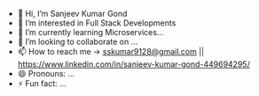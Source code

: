 - 👋 Hi, I’m Sanjeev Kumar Gond
- 👀 I’m interested in Full Stack Developments
- 🌱 I’m currently learning  Microservices...
- 💞️ I’m looking to collaborate on ...
- 📫 How to reach me -> sskumar9128@gmail.com || https://www.linkedin.com/in/sanjeev-kumar-gond-449694295/
- 😄 Pronouns: ...
- ⚡ Fun fact: ...


